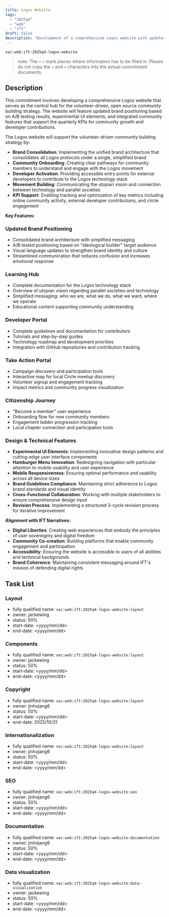 ```yaml
---
title: Logos Website
tags:
  - "2025q4"
  - "web"
  - "ift"
draft: false
description: "Development of a comprehensive Logos website with updated brand positioning, experimental UI elements, and integrated community features including contribute portal, learning hub, and citizenship journey."
---
```


`vac:web:ift:2025q4-logos-website`

> *note*: The `<` `>` mark places where information has to be filled in. Please do not copy the `<` and `>` characters into the actual commitment documents.
## Description

This commitment involves developing a comprehensive Logos website that serves as the central hub for the volunteer-driven, open source community building strategy. The website will feature updated brand positioning based on A/B testing results, experimental UI elements, and integrated community features that support the quarterly KPIs for community growth and developer contributions.

The Logos website will support the volunteer-driven community building strategy by:
- **Brand Consolidation**: Implementing the unified brand architecture that consolidates all Logos protocols under a single, simplified brand
- **Community Onboarding**: Creating clear pathways for community members to understand and engage with the Logos movement
- **Developer Activation**: Providing accessible entry points for external developers to contribute to the Logos technology stack
- **Movement Building**: Communicating the utopian vision and connection between technology and parallel societies
- **KPI Support**: Enabling tracking and optimization of key metrics including online community activity, external developer contributions, and circle engagement

**Key Features:**

### Updated Brand Positioning
- Consolidated brand architecture with simplified messaging
- A/B tested positioning based on "ideological builder" target audience
- Visual language updates to strengthen brand identity and culture
- Streamlined communication that reduces confusion and increases emotional response

### Learning Hub
- Complete documentation for the Logos technology stack
- Overview of utopian vision regarding parallel societies and technology
- Simplified messaging: who we are, what we do, what we want, where we operate
- Educational content supporting community understanding

### Developer Portal
- Complete guidelines and documentation for contributors
- Tutorials and step-by-step guides
- Technology roadmap and development priorities
- Integration with GitHub repositories and contribution tracking

### Take Action Portal
- Campaign discovery and participation tools
- Interactive map for local Circle meetup discovery
- Volunteer signup and engagement tracking
- Impact metrics and community progress visualization

### Citizenship Journey
- "Become a member" user experience
- Onboarding flow for new community members
- Engagement ladder progression tracking
- Local chapter connection and participation tools

### Design & Technical Features
- **Experimental UI Elements**: Implementing innovative design patterns and cutting-edge user interface components
- **Hamburger Menu Innovation**: Redesigning navigation with particular attention to mobile usability and user experience
- **Mobile Responsiveness**: Ensuring optimal performance and usability across all device sizes
- **Brand Guidelines Compliance**: Maintaining strict adherence to Logos brand standards and visual identity
- **Cross-Functional Collaboration**: Working with multiple stakeholders to ensure comprehensive design input
- **Revision Process**: Implementing a structured 3-cycle revision process for iterative improvement

**Alignment with IFT Narratives:**
- **Digital Liberties**: Creating web experiences that embody the principles of user sovereignty and digital freedom
- **Community Co-creation**: Building platforms that enable community engagement and participation
- **Accessibility**: Ensuring the website is accessible to users of all abilities and technical backgrounds
- **Brand Coherence**: Maintaining consistent messaging around IFT's mission of defending digital rights

## Task List

### Layout

* fully qualified name: `vac:web:ift:2025q4-logos-website:layout`
* owner: jackewing
* status: 50%
* start-date: <yyyy/mm/dd>
* end-date: <yyyy/mm/dd>

### Components

* fully qualified name: `vac:web:ift:2025q4-logos-website:layout`
* owner: jackewing
* status: 50%
* start-date: <yyyy/mm/dd>
* end-date: <yyyy/mm/dd>

### Copyright

* fully qualified name: `vac:web:ift:2025q4-logos-website:layout`
* owner: jinhojang6
* status: 50%
* start-date: <yyyy/mm/dd>
* end-date: 2025/10/31

### Internationalization

* fully qualified name: `vac:web:ift:2025q4-logos-website:layout`
* owner: jinhojang6
* status: 50%
* start-date: <yyyy/mm/dd>
* end-date: <yyyy/mm/dd>

### SEO

* fully qualified name: `vac:web:ift:2025q4-logos-website:seo`
* owner: jinhojang6
* status: 50%
* start-date: <yyyy/mm/dd>
* end-date: <yyyy/mm/dd>

### Documentation

* fully qualified name: `vac:web:ift:2025q4-logos-website:documentation`
* owner: jinhojang6
* status: 50%
* start-date: <yyyy/mm/dd>
* end-date: <yyyy/mm/dd>

### Data visualization

* fully qualified name: `vac:web:ift:2025q4-logos-website:data-visualization`
* owner: jackewing
* status: 50%
* start-date: <yyyy/mm/dd>
* end-date: <yyyy/mm/dd>
